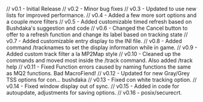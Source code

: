 // v0.1  - Initial Release
// v0.2  - Minor bug fixes
// v0.3  - Updated to use new lists for improved performance.
// v0.4  - Added a few more sort options and a couple more filters
// v0.5  - Added customizable timed refresh based on Bushdaka's suggestion and code
// v0.6  - Changed the Cancel button to offer to a refresh function and change its label based on tracking state
// v0.7  - Added customizable entry display to the INI file.
// v0.8  - Added command /tracknames to set the display information while in game.
// v0.9  - Added custom track filter a la MP2Map style
// v0.10 - Cleaned up the commands and moved most inside the /track command.  Also added /track help
// v0.11 - Fixed Function errors caused by naming functions the same as MQ2 functions.  Bad MacroFiend!
// v0.12 - Updated for new Gray/Grey TSS options for con... bushdaka
// v0.13 - Fixed con white tracking option.
// v0.14 - Fixed window display out of sync.
// v0.15 - Added in code for autoupdate, adjustments for saving options.
// v0.16 - posix/securecrt.